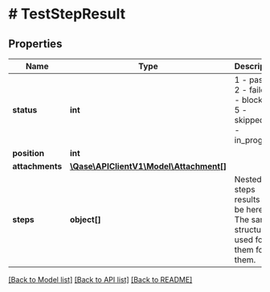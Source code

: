 # # TestStepResult

## Properties

Name | Type | Description | Notes
------------ | ------------- | ------------- | -------------
**status** | **int** | 1 - passed, 2 - failed, 3 - blocked, 5 - skipped, 7 - in_progress | [optional]
**position** | **int** |  | [optional]
**attachments** | [**\Qase\APIClientV1\Model\Attachment[]**](Attachment.md) |  | [optional]
**steps** | **object[]** | Nested steps results will be here. The same structure is used for them for them. | [optional]

[[Back to Model list]](../../README.md#models) [[Back to API list]](../../README.md#endpoints) [[Back to README]](../../README.md)
